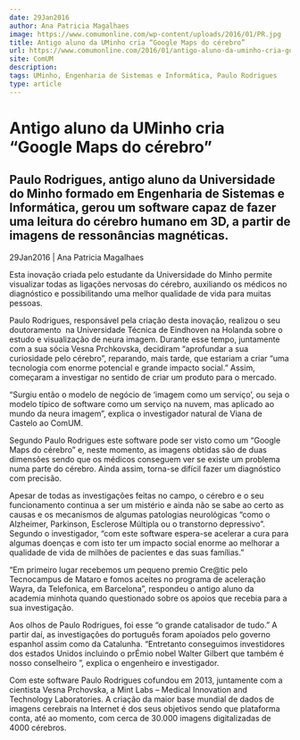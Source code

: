 ```yaml
---
date: 29Jan2016
author: Ana Patricia Magalhaes
image: https://www.comumonline.com/wp-content/uploads/2016/01/PR.jpg
title: Antigo aluno da UMinho cria “Google Maps do cérebro”
url: https://www.comumonline.com/2016/01/antigo-aluno-da-uminho-cria-google-maps-do-cerebro/
site: ComUM
description: 
tags: UMinho, Engenharia de Sistemas e Informática, Paulo Rodrigues
type: article
---
```



# Antigo aluno da UMinho cria “Google Maps do cérebro”

## Paulo Rodrigues, antigo aluno da Universidade do Minho formado em Engenharia de Sistemas e Informática, gerou um software capaz de fazer uma leitura do cérebro humano em 3D, a partir de imagens de ressonâncias magnéticas.

29Jan2016 | Ana Patricia Magalhaes

Esta inovação criada pelo estudante da Universidade do Minho permite visualizar todas as ligações nervosas do cérebro, auxiliando os médicos no diagnóstico e possibilitando uma melhor qualidade de vida para muitas pessoas.

Paulo Rodrigues, responsável pela criação desta inovação, realizou o seu doutoramento  na Universidade Técnica de Eindhoven na Holanda sobre o estudo e visualização de neura imagem. Durante esse tempo, juntamente com a sua sócia Vesna Prchkovska, decidiram “aprofundar a sua curiosidade pelo cérebro”, reparando, mais tarde, que estariam a criar “uma tecnologia com enorme potencial e grande impacto social.” Assim, começaram a investigar no sentido de criar um produto para o mercado.

“Surgiu então o modelo de negócio de ‘imagem como um serviço’, ou seja o modelo típico de software como um serviço na nuvem, mas aplicado ao mundo da neura imagem”, explica o investigador natural de Viana de Castelo ao ComUM.

Segundo Paulo Rodrigues este software pode ser visto como um “Google Maps do cérebro” e, neste momento, as imagens obtidas são de duas dimensões sendo que os médicos conseguem ver se existe um problema numa parte do cérebro. Ainda assim, torna-se difícil fazer um diagnóstico com precisão.

Apesar de todas as investigações feitas no campo, o cérebro e o seu funcionamento continua a ser um mistério e ainda não se sabe ao certo as causas e os mecanismos de algumas patologias neurológicas “como o Alzheimer, Parkinson, Esclerose Múltipla ou o transtorno depressivo”. Segundo o investigador, “com este software espera-se acelerar a cura para algumas doenças e com isto ter um impacto social enorme ao melhorar a qualidade de vida de milhões de pacientes e das suas famílias.”

“Em primeiro lugar recebemos um pequeno premio Cre@tic pelo Tecnocampus de Mataro e fomos aceites no programa de aceleração Wayra, da Telefonica, em Barcelona”, respondeu o antigo aluno da academia minhota quando questionado sobre os apoios que recebia para a sua investigação.

Aos olhos de Paulo Rodrigues, foi esse “o grande catalisador de tudo.” A partir daí, as investigações do português foram apoiados pelo governo espanhol assim como da Catalunha. “Entretanto conseguimos investidores dos estados Unidos incluindo o prÉmio nobel Walter Gilbert que também é nosso conselheiro ”, explica o engenheiro e investigador.

Com este software Paulo Rodrigues cofundou em 2013, juntamente com a cientista Vesna Prchovska, a Mint Labs – Medical Innovation and Technology Laboratories. A criação da maior base mundial de dados de imagens cerebrais na Internet é dos seus objetivos sendo que plataforma conta, até ao momento, com cerca de 30.000 imagens digitalizadas de 4000 cérebros.

 

